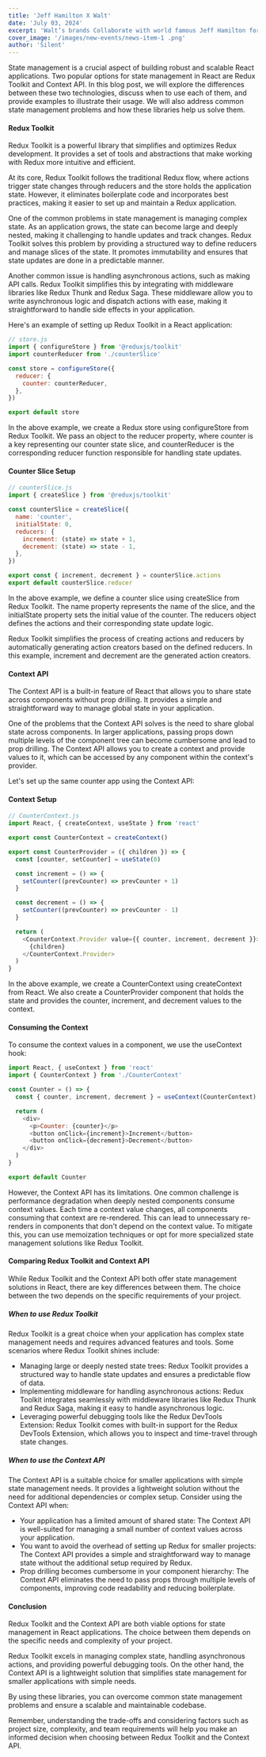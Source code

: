 ```yaml
---
title: 'Jeff Hamilton X Walt'
date: 'July 03, 2024'
excerpt: 'Walt’s brands Collaborate with world famous Jeff Hamilton for new apparel product lines.'
cover_image: '/images/new-events/news-item-1 .png'
author: 'Silent'
---
```


State management is a crucial aspect of building robust and scalable React applications. Two popular options for state management in React are Redux Toolkit and Context API. In this blog post, we will explore the differences between these two technologies, discuss when to use each of them, and provide examples to illustrate their usage. We will also address common state management problems and how these libraries help us solve them.

#### Redux Toolkit

Redux Toolkit is a powerful library that simplifies and optimizes Redux development. It provides a set of tools and abstractions that make working with Redux more intuitive and efficient.

At its core, Redux Toolkit follows the traditional Redux flow, where actions trigger state changes through reducers and the store holds the application state. However, it eliminates boilerplate code and incorporates best practices, making it easier to set up and maintain a Redux application.

One of the common problems in state management is managing complex state. As an application grows, the state can become large and deeply nested, making it challenging to handle updates and track changes. Redux Toolkit solves this problem by providing a structured way to define reducers and manage slices of the state. It promotes immutability and ensures that state updates are done in a predictable manner.

Another common issue is handling asynchronous actions, such as making API calls. Redux Toolkit simplifies this by integrating with middleware libraries like Redux Thunk and Redux Saga. These middleware allow you to write asynchronous logic and dispatch actions with ease, making it straightforward to handle side effects in your application.

Here's an example of setting up Redux Toolkit in a React application:

```javascript
// store.js
import { configureStore } from '@reduxjs/toolkit'
import counterReducer from './counterSlice'

const store = configureStore({
  reducer: {
    counter: counterReducer,
  },
})

export default store
```

In the above example, we create a Redux store using configureStore from Redux Toolkit. We pass an object to the reducer property, where counter is a key representing our counter state slice, and counterReducer is the corresponding reducer function responsible for handling state updates.

#### Counter Slice Setup

```javascript
// counterSlice.js
import { createSlice } from '@reduxjs/toolkit'

const counterSlice = createSlice({
  name: 'counter',
  initialState: 0,
  reducers: {
    increment: (state) => state + 1,
    decrement: (state) => state - 1,
  },
})

export const { increment, decrement } = counterSlice.actions
export default counterSlice.reducer
```

In the above example, we define a counter slice using createSlice from Redux Toolkit. The name property represents the name of the slice, and the initialState property sets the initial value of the counter. The reducers object defines the actions and their corresponding state update logic.

Redux Toolkit simplifies the process of creating actions and reducers by automatically generating action creators based on the defined reducers. In this example, increment and decrement are the generated action creators.

#### Context API

The Context API is a built-in feature of React that allows you to share state across components without prop drilling. It provides a simple and straightforward way to manage global state in your application.

One of the problems that the Context API solves is the need to share global state across components. In larger applications, passing props down multiple levels of the component tree can become cumbersome and lead to prop drilling. The Context API allows you to create a context and provide values to it, which can be accessed by any component within the context's provider.

Let's set up the same counter app using the Context API:

#### Context Setup

```javascript
// CounterContext.js
import React, { createContext, useState } from 'react'

export const CounterContext = createContext()

export const CounterProvider = ({ children }) => {
  const [counter, setCounter] = useState(0)

  const increment = () => {
    setCounter((prevCounter) => prevCounter + 1)
  }

  const decrement = () => {
    setCounter((prevCounter) => prevCounter - 1)
  }

  return (
    <CounterContext.Provider value={{ counter, increment, decrement }}>
      {children}
    </CounterContext.Provider>
  )
}
```

In the above example, we create a CounterContext using createContext from React. We also create a CounterProvider component that holds the state and provides the counter, increment, and decrement values to the context.

#### Consuming the Context

To consume the context values in a component, we use the useContext hook:

```javascript
import React, { useContext } from 'react'
import { CounterContext } from './CounterContext'

const Counter = () => {
  const { counter, increment, decrement } = useContext(CounterContext)

  return (
    <div>
      <p>Counter: {counter}</p>
      <button onClick={increment}>Increment</button>
      <button onClick={decrement}>Decrement</button>
    </div>
  )
}

export default Counter
```

However, the Context API has its limitations. One common challenge is performance degradation when deeply nested components consume context values. Each time a context value changes, all components consuming that context are re-rendered. This can lead to unnecessary re-renders in components that don't depend on the context value. To mitigate this, you can use memoization techniques or opt for more specialized state management solutions like Redux Toolkit.

#### Comparing Redux Toolkit and Context API

While Redux Toolkit and the Context API both offer state management solutions in React, there are key differences between them. The choice between the two depends on the specific requirements of your project.

##### When to use Redux Toolkit

Redux Toolkit is a great choice when your application has complex state management needs and requires advanced features and tools. Some scenarios where Redux Toolkit shines include:

- Managing large or deeply nested state trees: Redux Toolkit provides a structured way to handle state updates and ensures a predictable flow of data.
- Implementing middleware for handling asynchronous actions: Redux Toolkit integrates seamlessly with middleware libraries like Redux Thunk and Redux Saga, making it easy to handle asynchronous logic.
- Leveraging powerful debugging tools like the Redux DevTools Extension: Redux Toolkit comes with built-in support for the Redux DevTools Extension, which allows you to inspect and time-travel through state changes.

##### When to use the Context API

The Context API is a suitable choice for smaller applications with simple state management needs. It provides a lightweight solution without the need for additional dependencies or complex setup. Consider using the Context API when:

- Your application has a limited amount of shared state: The Context API is well-suited for managing a small number of context values across your application.
- You want to avoid the overhead of setting up Redux for smaller projects: The Context API provides a simple and straightforward way to manage state without the additional setup required by Redux.
- Prop drilling becomes cumbersome in your component hierarchy: The Context API eliminates the need to pass props through multiple levels of components, improving code readability and reducing boilerplate.

#### Conclusion

Redux Toolkit and the Context API are both viable options for state management in React applications. The choice between them depends on the specific needs and complexity of your project.

Redux Toolkit excels in managing complex state, handling asynchronous actions, and providing powerful debugging tools. On the other hand, the Context API is a lightweight solution that simplifies state management for smaller applications with simple needs.

By using these libraries, you can overcome common state management problems and ensure a scalable and maintainable codebase.

Remember, understanding the trade-offs and considering factors such as project size, complexity, and team requirements will help you make an informed decision when choosing between Redux Toolkit and the Context API.
